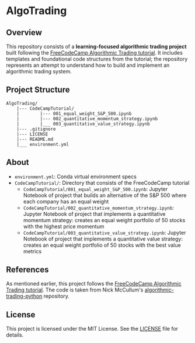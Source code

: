 # AlgoTrading

## Overview

This repository consists of a **learning-focused algorithmic trading project** built following the [FreeCodeCamp Algorithmic Trading tutorial](https://www.youtube.com/watch?v=xfzGZB4HhEE&t=817s). It includes templates and foundational code structures from the tutorial; the repository represents an attempt to understand how to build and implement an algorithmic trading system.

## Project Structure

```
AlgoTrading/
    |--- CodeCampTutorial/
    |        |--- 001_equal_weight_S&P_500.ipynb
    |        |--- 002_quantitative_momentum_strategy.ipynb
    |        |___ 003_quantitative_value_strategy.ipynb
    |--- .gitignore
    |--- LICENSE 
    |--- README.md
    |___ environment.yml
```

## About

- ```environment.yml```: Conda virtual environment specs
- ```CodeCampTutorial/```: Directory that consists of the FreeCodeCamp tutorial
  - ```CodeCampTutorial/001_equal_weight_S&P_500.ipynb```: Jupyter Notebook of project that builds an alternative of the S&P 500 where each company has an equal weight
  - ```CodeCampTutorial/002_quantitative_momentum_strategy.ipynb```: Jupyter Notebook of project that implements a quantitative momentum strategy: creates an equal weight portfolio of 50 stocks with the highest price momentum
  - ```CodeCampTutorial/003_quantitative_value_strategy.ipynb```: Jupyter Notebook of project that implements a quantitative value strategy: creates an equal weight portfolio of 50 stocks with the best value metrics


## References

As mentioned earlier, this project follows the [FreeCodeCamp Algorithmic Trading tutorial](https://www.youtube.com/watch?v=xfzGZB4HhEE&t=817s). The code is taken from Nick McCullum's [algorithmic-trading-python](https://github.com/nickmccullum/algorithmic-trading-python/tree/master) repository.


## License
This project is licensed under the MIT License. See the [LICENSE](LICENSE) file for details.
